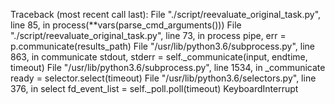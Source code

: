 Traceback (most recent call last):
  File "./script/reevaluate_original_task.py", line 85, in <module>
    process(**vars(parse_cmd_arguments()))
  File "./script/reevaluate_original_task.py", line 73, in process
    pipe, err = p.communicate(results_path)
  File "/usr/lib/python3.6/subprocess.py", line 863, in communicate
    stdout, stderr = self._communicate(input, endtime, timeout)
  File "/usr/lib/python3.6/subprocess.py", line 1534, in _communicate
    ready = selector.select(timeout)
  File "/usr/lib/python3.6/selectors.py", line 376, in select
    fd_event_list = self._poll.poll(timeout)
KeyboardInterrupt
